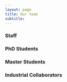 ```yaml
---
layout: page
title: Our team
subtitle:
---
```


### Staff

### PhD Students

### Master Students

### Industrial Collaborators
